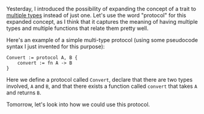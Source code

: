 Yesterday, I introduced the possibility of expanding the concept of a trait to
[multiple types](/daily/2025-06-20) instead of just one. Let's use the word
"protocol" for this expanded concept, as I think that it captures the meaning of
having multiple types and multiple functions that relate them pretty well.

Here's an example of a simple multi-type protocol (using some pseudocode syntax
I just invented for this purpose):

```
Convert := protocol A, B {
	convert := fn A -> B
}
```

Here we define a protocol called `Convert`, declare that there are two types
involved, `A` and `B`, and that there exists a function called `convert` that
takes `A` and returns `B`.

Tomorrow, let's look into how we could use this protocol.
